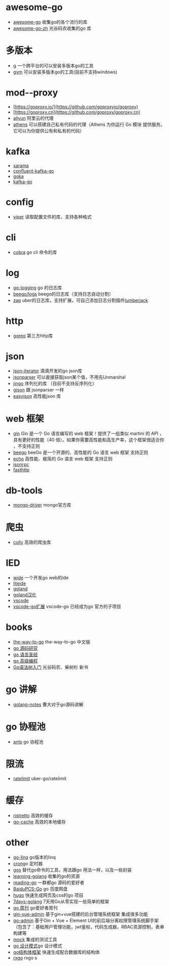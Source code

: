 
# awesome-go
 +  [awesome-go](https://github.com/avelino/awesome-go)  收集go的各个流行的库
 +  [awesome-go-zh](https://github.com/chai2010/awesome-go-zh)  光谷码农收集的go 库

# 多版本
 + [g](https://github.com/voidint/g) 一个跨平台的可以安装多版本go的工具
 + [gvm](https://github.com/moovweb/gvm) 可以安装多版本go的工具(目前不支持windows)

# mod--proxy
  + [https://goproxy.io/](https://github.com/goproxyio/goproxy) 
  + [https://goproxy.cn](https://github.com/goproxy/goproxy.cn)
  + [aliyun](https://mirrors.aliyun.com/goproxy/) 阿里云的代理
  + [athens](https://github.com/gomods/athens) 可以搭建自己私有代码的代理（Athens 为你运行 Go 模块 提供服务。它可以为你提供公有和私有的代码）

# kafka
  + [sarama](https://github.com/Shopify/sarama)
  + [confluent-kafka-go](https://github.com/confluentinc/confluent-kafka-go)
  + [goka](https://github.com/lovoo/goka)
  + [kafka-go](https://github.com/segmentio/kafka-go)


# config
  + [viper](https://github.com/spf13/viper) 读取配置文件的库，支持各种格式

# cli
 + [cobra](https://github.com/spf13/cobra) go cli 命令的库
 
# log
 + [go-logging](https://github.com/op/go-logging) go 的日志库
 + [beego/logs](https://github.com/astaxie/beego/tree/master/logs) beego的日志库（支持日志自动分割）
 + [zap](https://github.com/uber-go/zap) uber的日志库，支持扩展，可自己添加日志分割插件[lumberjack](https://github.com/natefinch/lumberjack)


# http
+ [goreq](https://github.com/franela/goreq) 第三方http库

# json 
  + [json-iterator](https://github.com/json-iterator/go) 滴滴开发的go json库
  + [jsonparser](https://github.com/buger/jsonparser) 可以直接获取json某个值，不用先Unmarshal
  + [jingo](https://github.com/bet365/jingo) 序列化的库 （目前不支持反序列化）
  + [gjson](https://github.com/tidwall/gjson) 跟 jsonparser 一样
  + [easyjson](https://github.com/mailru/easyjson) 高性能json 库

# web 框架
 + [gin](https://github.com/gin-gonic/gin) Gin 是一个 Go 语言编写的 web 框架！提供了一组类似 martini 的 API ，具有更好的性能（40 倍）。如果你需要高性能和高生产率，这个框架很适合你 ，不支持正则
 + [beego](https://github.com/astaxie/beego) beeGo 是一个开源的、高性能的 Go 语言 web 框架 支持正则
 + [echo](https://github.com/labstack/echo) 高性能、极简的 Go 语言 web 框架 支持正则
 + [jsonrpc](github.com/ybbus/jsonrpc)
 + [fasthttp](https://github.com/valyala/fasthttp)

# db-tools
  + [mongo-driver](https://github.com/mongodb/mongo-go-driver) mongo官方库

# 爬虫
 + [colly](https://github.com/gocolly/colly) 高效的爬虫库

# IED
 + [wide](https://github.com/b3log/wide) 一个开发go web的ide
 + [liteide](https://github.com/visualfc/liteide) 
 + [goland](https://www.jetbrains.com/go/)
 + [goland汉化](https://github.com/pingfangx/TranslatorX)
 + [vscode](https://code.visualstudio.com/)
 + [vscode-go扩展](https://github.com/golang/vscode-go) vscode-go 已经成为go 官方的子项目

# books
  + [the-way-to-go](https://github.com/fastcity/the-way-to-go_ZH_CN) the-way-to-go 中文版
  + [go 源码研究](https://github.com/changkun/go-under-the-hood)
  + [go 语言圣经](https://github.com/golang-china/gopl-zh)
  + [go 高级编程](https://github.com/chai2010/advanced-go-programming-book)
  + [Go语法树入门](https://github.com/chai2010/go-ast-book?utm_source=gold_browser_extension) 光谷码农、柴树杉 新书

 # go 讲解
 + [golang-notes](https://github.com/cch123/golang-notes) 曹大对于go源码讲解

 # go 协程池
 + [ants](https://github.com/panjf2000/ants) go 协程池

 # 限流
 + [ratelimit](https://github.com/uber-go/ratelimit) uber-go/ratelimit
  
 # 缓存
 + [ristretto](https://github.com/dgraph-io/ristretto) 高效的缓存
 + [go-cache](https://github.com/patrickmn/go-cache) 高效的本地缓存

# other 
 + [go-linq](https://github.com/ahmetb/go-linq) go版本的linq
 + [cron](https://github.com/robfig/cron)go 定时器
 + [gos](https://github.com/storyicon/gos) 替代go命令的工具，用法跟go 用法一样，以及一些封装
 + [learning-golang](https://github.com/yangwenmai/learning-golang) 收集的go的资源
 + [reading-go](https://github.com/developer-learning/reading-go) 一群都go 源码的爱好者
 + [BaiduPCS-Go](https://github.com/fastcity/BaiduPCS-Go) go 百度网盘
 + [hugo](https://github.com/gohugoio/hugo) 快速生成网页及css的go 项目
 + [7days-golang](https://github.com/geektutu/7days-golang) 7天用Go从零实现一些简单的框架
 + [go 周刊](https://github.com/polaris1119/golangweekly) go爱好者周刊
 + [gin-vue-admin](https://github.com/flipped-aurora/gin-vue-admin) 基于gin+vue搭建的后台管理系统框架 集成很多功能
 + [go-admin](https://github.com/wenjianzhang/go-admin) 基于Gin + Vue + Element UI的前后端分离权限管理系统脚手架（包含了：基础用户管理功能，jwt鉴权，代码生成器，RBAC资源控制，表单构建等
 + [mock](https://github.com/golang/mock) 集成的测试工具
 + [go 设计模式](https://github.com/senghoo/golang-design-pattern)go 设计模式
 + [go结构体框架](https://github.com/ent/ent?utm_source=gold_browser_extension) 快速生成配合数据库的结构体
 + [rxgo](https://github.com/ReactiveX/RxGo) rxgo
s
